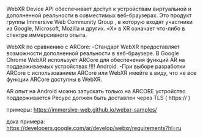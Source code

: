WebXR Device API обеспечивает доступ к устройствам виртуальной и дополненной реальности в совместимых веб-браузерах. Это продукт группы Immersive Web Community Group , 
в которую входят участники из Google, Microsoft, Mozilla и других. «X» в XR означает что-либо в спектре иммерсивного опыта.

WebXR по сравнению с ARCore:
-Стандарт WebXR предоставляет возможности дополненной реальности в веб-браузере. В Google Chrome WebXR использует ARCore для обеспечения функций AR на поддерживаемых устройствах !!!! Android.
-При выборе разработки ARCore с использованием ARCore или WebXR имейте в виду, что не все функции ARCore доступны в WebXR.


AR опыт на Android можно запускать только на ARCORE устройство поддерживается
Ресурс должен быть доставлен через TLS ( https:// )


примеры:
https://immersive-web.github.io/webxr-samples/


дока примера:
https://developers.google.com/ar/develop/webxr/requirements?hl=ru